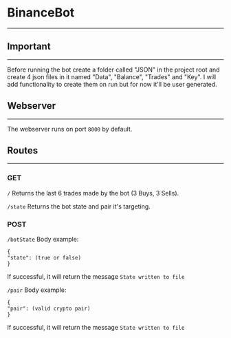 # BinanceBot
------------

## Important
------------
Before running the bot create a folder called "JSON" in the project root and create 4 json files in it named "Data", "Balance", "Trades" and "Key". I will add functionality to create them on run but for now it'll be user generated.

## Webserver
------------
The webserver runs on port `8000` by default.

## Routes
----------
### GET
`/`
Returns the last 6 trades made by the bot (3 Buys, 3 Sells).

`/state`
Returns the bot state and pair it's targeting.

### POST
`/botState`
Body example: 
```
{
"state": (true or false)
}
```
If successful, it will return the message `State written to file`

`/pair`
Body example: 
```
{
"pair": (valid crypto pair)
}
```
If successful, it will return the message `State written to file`
